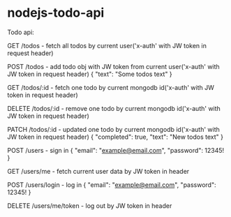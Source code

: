 # nodejs-todo-api

Todo api:

GET /todos - fetch all todos by current user('x-auth' with JW token in request header)

POST /todos - add todo obj with JW token from current user('x-auth' with JW token in request header)
{
   "text": "Some todos text" 
}

GET /todos/:id - fetch one todo by current mongodb id('x-auth' with JW token in request header)

DELETE /todos/:id - remove one todo by current mongodb id('x-auth' with JW token in request header)

PATCH /todos/:id - updated one todo by current mongodb id('x-auth' with JW token in request header)
{
    "completed": true,
    "text": "New todos text"
}

POST /users - sign in
{
    "email": "example@email.com",
    "password": 12345!
}

GET /users/me - fetch current user data by JW token in header

POST /users/login - log in
{
    "email": "example@email.com",
    "password": 12345!
}

DELETE /users/me/token - log out by JW token in header


